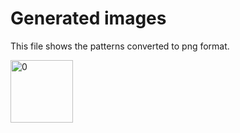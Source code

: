 # Generated images
This file shows the patterns converted to png format.

<img title="0" src="https://raw.githubusercontent.com/TheDarkBug/rpgen/main/generated/0.jpg" alt="0" width="100">